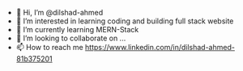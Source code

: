 - 👋 Hi, I’m @dilshad-ahmed
- 👀 I’m interested in learning coding and building full stack website 
- 🌱 I’m currently learning MERN-Stack
- 💞️ I’m looking to collaborate on ...
- 📫 How to reach me https://www.linkedin.com/in/dilshad-ahmed-81b375201 

<!---
dilshad-ahmed/dilshad-ahmed is a ✨ special ✨ repository because its `README.md` (this file) appears on your GitHub profile.
You can click the Preview link to take a look at your changes.
--->
